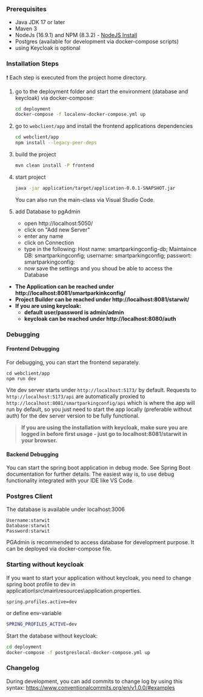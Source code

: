 ### Prerequisites

* Java JDK 17 or later
* Maven 3
* NodeJs (16.9.1) and NPM (8.3.2) - [NodeJS Install](https://nodejs.org/en/download/package-manager/)
* Postgres (available for development via docker-compose scripts)
* using Keycloak is optional

### Installation Steps

:exclamation: Each step is executed from the project home directory.

1) go to the deployment folder and start the environment (database and keycloak) via docker-compose:

    ```bash
    cd deployment
    docker-compose -f localenv-docker-compose.yml up
    ```

2) go to `webclient/app` and install the frontend applications dependencies

    ```bash
    cd webclient/app
    npm install --legacy-peer-deps
    ```

3) build the project

    ```bash
    mvn clean install -P frontend
    ```

4) start project

    ```bash
    java -jar application/target/application-0.0.1-SNAPSHOT.jar
    ```
   You can also run the main-class via Visual Studio Code.

5) add Database to pgAdmin

    * open http://localhost:5050/ 
    * click on "Add new Server"
    * enter any name
    * click on Connection
    * type in the following:
    Host name: smartparkingconfig-db;
    Maintaince DB: smartparkingconfig;
    username: smartparkingconfig;
    passwort: smartparkingconfig:
    * now save the settings and you shoud be able to access the Database

* **The Application can be reached under http://localhost:8081/smartparkinkconfig/**
* **Project Builder can be reached under http://localhost:8081/starwit/**
* **If you are using keycloak:**
    * **default user/password is admin/admin**
    * **keycloak can be reached under http://localhost:8080/auth**

### Debugging

#### Frontend Debugging

For debugging, you can start the frontend separately.

```shell
cd webclient/app
npm run dev
```
Vite dev server starts under `http://localhost:5173/` by default.
Requests to `http://localhost:5173/api` are automatically proxied to `http://localhost:8081/smartparkingconfig/api` which is where the app will run by default, so you just need to start the app locally (preferable without auth) for the dev server version to be fully functional.

> **If you are using the installation with keycloak, make sure you are logged in before first usage - just go to localhost:8081/starwit in your browser.**

#### Backend Debugging

You can start the spring boot application in debug mode. See Spring Boot documentation for further details. The easiest way is, to use debug functionality integrated with your IDE like VS Code.

### Postgres Client

The database is available under localhost:3006

```
Username:starwit
Database:starwit
Password:starwit
```
PGAdmin is recommended to access database for development purpose. It can be deployed via docker-compose file.

### Starting without keycloak

If you want to start your application without keycloak, you need to change spring boot profile to dev in application\src\main\resources\application.properties.

```properties
spring.profiles.active=dev
```

or define env-variable

```bash
SPRING_PROFILES_ACTIVE=dev
```

Start the database without keycloak:

```bash
cd deployment
docker-compose -f postgreslocal-docker-compose.yml up
```
### Changelog

During development, you can add commits to change log by using this syntax: https://www.conventionalcommits.org/en/v1.0.0/#examples